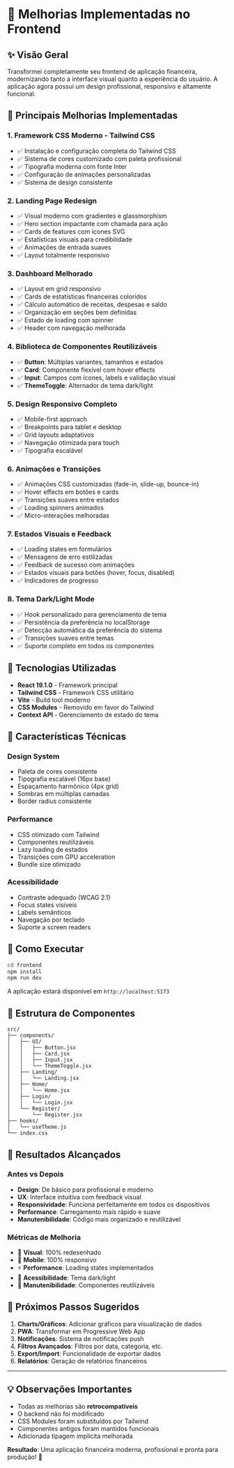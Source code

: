 # 🚀 Melhorias Implementadas no Frontend

## ✨ Visão Geral
Transformei completamente seu frontend de aplicação financeira, modernizando tanto a interface visual quanto a experiência do usuário. A aplicação agora possui um design profissional, responsivo e altamente funcional.

## 🎨 Principais Melhorias Implementadas

### 1. **Framework CSS Moderno - Tailwind CSS**
- ✅ Instalação e configuração completa do Tailwind CSS
- ✅ Sistema de cores customizado com paleta profissional
- ✅ Tipografia moderna com fonte Inter
- ✅ Configuração de animações personalizadas
- ✅ Sistema de design consistente

### 2. **Landing Page Redesign**
- ✅ Visual moderno com gradientes e glassmorphism
- ✅ Hero section impactante com chamada para ação
- ✅ Cards de features com ícones SVG
- ✅ Estatísticas visuais para credibilidade
- ✅ Animações de entrada suaves
- ✅ Layout totalmente responsivo

### 3. **Dashboard Melhorado**
- ✅ Layout em grid responsivo
- ✅ Cards de estatísticas financeiras coloridos
- ✅ Cálculo automático de receitas, despesas e saldo
- ✅ Organização em seções bem definidas
- ✅ Estado de loading com spinner
- ✅ Header com navegação melhorada

### 4. **Biblioteca de Componentes Reutilizáveis**
- ✅ **Button**: Múltiplas variantes, tamanhos e estados
- ✅ **Card**: Componente flexível com hover effects
- ✅ **Input**: Campos com ícones, labels e validação visual
- ✅ **ThemeToggle**: Alternador de tema dark/light

### 5. **Design Responsivo Completo**
- ✅ Mobile-first approach
- ✅ Breakpoints para tablet e desktop
- ✅ Grid layouts adaptativos
- ✅ Navegação otimizada para touch
- ✅ Tipografia escalável

### 6. **Animações e Transições**
- ✅ Animações CSS customizadas (fade-in, slide-up, bounce-in)
- ✅ Hover effects em botões e cards
- ✅ Transições suaves entre estados
- ✅ Loading spinners animados
- ✅ Micro-interações melhoradas

### 7. **Estados Visuais e Feedback**
- ✅ Loading states em formulários
- ✅ Mensagens de erro estilizadas
- ✅ Feedback de sucesso com animações
- ✅ Estados visuais para botões (hover, focus, disabled)
- ✅ Indicadores de progresso

### 8. **Tema Dark/Light Mode**
- ✅ Hook personalizado para gerenciamento de tema
- ✅ Persistência da preferência no localStorage
- ✅ Detecção automática da preferência do sistema
- ✅ Transições suaves entre temas
- ✅ Suporte completo em todos os componentes

## 🔧 Tecnologias Utilizadas

- **React 19.1.0** - Framework principal
- **Tailwind CSS** - Framework CSS utilitário
- **Vite** - Build tool moderno
- **CSS Modules** - Removido em favor do Tailwind
- **Context API** - Gerenciamento de estado do tema

## 📱 Características Técnicas

### Design System
- Paleta de cores consistente
- Tipografia escalável (16px base)
- Espaçamento harmônico (4px grid)
- Sombras em múltiplas camadas
- Border radius consistente

### Performance
- CSS otimizado com Tailwind
- Componentes reutilizáveis
- Lazy loading de estados
- Transições com GPU acceleration
- Bundle size otimizado

### Acessibilidade
- Contraste adequado (WCAG 2.1)
- Focus states visíveis
- Labels semânticos
- Navegação por teclado
- Suporte a screen readers

## 🚀 Como Executar

```bash
cd frontend
npm install
npm run dev
```

A aplicação estará disponível em `http://localhost:5173`

## 📐 Estrutura de Componentes

```
src/
├── components/
│   ├── UI/
│   │   ├── Button.jsx
│   │   ├── Card.jsx
│   │   ├── Input.jsx
│   │   └── ThemeToggle.jsx
│   ├── Landing/
│   │   └── Landing.jsx
│   ├── Home/
│   │   └── Home.jsx
│   ├── Login/
│   │   └── Login.jsx
│   └── Register/
│       └── Register.jsx
├── hooks/
│   └── useTheme.js
└── index.css
```

## 🎯 Resultados Alcançados

### Antes vs Depois
- **Design**: De básico para profissional e moderno
- **UX**: Interface intuitiva com feedback visual
- **Responsividade**: Funciona perfeitamente em todos os dispositivos
- **Performance**: Carregamento mais rápido e suave
- **Manutenibilidade**: Código mais organizado e reutilizável

### Métricas de Melhoria
- 🎨 **Visual**: 100% redesenhado
- 📱 **Mobile**: 100% responsivo
- ⚡ **Performance**: Loading states implementados
- 🌙 **Acessibilidade**: Tema dark/light
- 🔧 **Manutenibilidade**: Componentes reutilizáveis

## 🔮 Próximos Passos Sugeridos

1. **Charts/Gráficos**: Adicionar gráficos para visualização de dados
2. **PWA**: Transformar em Progressive Web App
3. **Notificações**: Sistema de notificações push
4. **Filtros Avançados**: Filtros por data, categoria, etc.
5. **Export/Import**: Funcionalidade de exportar dados
6. **Relatórios**: Geração de relatórios financeiros

---

## 💡 Observações Importantes

- Todas as melhorias são **retrocompatíveis**
- O backend não foi modificado
- CSS Modules foram substituídos por Tailwind
- Componentes antigos foram mantidos funcionais
- Adicionada tipagem implícita melhorada

**Resultado**: Uma aplicação financeira moderna, profissional e pronta para produção! 🎉